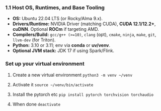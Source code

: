 ### 1.1 Host OS, Runtimes, and Base Tooling

- **OS:** Ubuntu 22.04 LTS (or Rocky/Alma 9.x).
- **Drivers/Runtime:** NVIDIA Driver (matching CUDA), **CUDA 12.1/12.2+**, **cuDNN**. Optional **ROCm** if targeting AMD.
- **Compilers/Build:** `gcc/g++ (>=10)`, `clang` (opt), `cmake`, `ninja`, `make`, `git`, `llvm-dev` (for Triton).
- **Python:** 3.10 or 3.11; env via **conda** or **uv/venv**.
- **Optional JVM stack:** JDK 17 if using Spark/Flink.

### Set up your virtual environment

1. Create a new virtual environment
   `python3 -m venv ~/venv`

2. Activate it
   `source ~/venv/bin/activate`

3. Install the pytorch etc
   `pip install pytorch torchvision torchaudio`

4. When done
   `deactivate`
